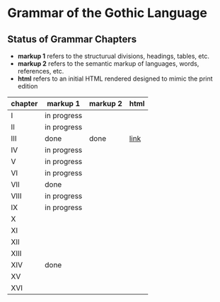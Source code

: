 # Grammar of the Gothic Language

## Status of Grammar Chapters

* **markup 1** refers to the structurual divisions, headings, tables, etc.
* **markup 2** refers to the semantic markup of languages, words, references, etc.
* **html** refers to an initial HTML rendered designed to mimic the print edition

| chapter | markup 1    | markup 2 | html                   |
|---------|-------------|----------|------------------------|
| I       | in progress |          |                        |
| II      | in progress |          |                        |
| III     | done        | done     | [link](chapter03.html) |
| IV      | in progress |          |                        |
| V       | in progress |          |                        |
| VI      | in progress |          |                        |
| VII     | done        |          |                        |
| VIII    | in progress |          |                        |
| IX      | in progress |          |                        |
| X       |             |          |                        |
| XI      |             |          |                        |
| XII     |             |          |                        |
| XIII    |             |          |                        |
| XIV     | done        |          |                        |
| XV      |             |          |                        |
| XVI     |             |          |                        |
